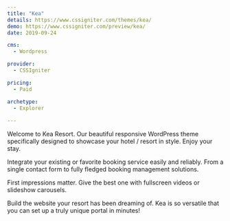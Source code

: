 ```yaml
---
title: "Kea"
details: https://www.cssigniter.com/themes/kea/
demo: https://www.cssigniter.com/preview/kea/
date: 2019-09-24

cms: 
  - Wordpress

provider: 
  - CSSIgniter

pricing:
  - Paid

archetype:
  - Explorer
  
---
```


Welcome to Kea Resort. Our beautiful responsive WordPress theme specifically designed to showcase your hotel / resort  in style. Enjoy your stay.

Integrate your existing or favorite booking service easily and reliably. From a single contact form to fully fledged booking management solutions.

First impressions matter. Give the best one with fullscreen videos or slideshow carousels.

Build the website your resort has been dreaming of. Kea is so versatile that you can set up a truly unique portal in minutes!
